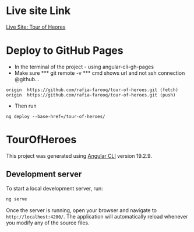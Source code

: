 # Live site Link

[Live Site: Tour of Heores](https://rafia-farooq.github.io/tour-of-heroes)

# Deploy to GitHub Pages

- In the terminal of the project - using angular-cli-gh-pages
- Make sure *** git remote -v *** cmd shows url and not ssh connection @github...

```
origin  https://github.com/rafia-farooq/tour-of-heroes.git (fetch)
origin  https://github.com/rafia-farooq/tour-of-heroes.git (push)
```

- Then run 

```terminal
ng deploy --base-href=/tour-of-heroes/
```

# TourOfHeroes

This project was generated using [Angular CLI](https://github.com/angular/angular-cli) version 19.2.9.

## Development server

To start a local development server, run:

```bash
ng serve
```

Once the server is running, open your browser and navigate to `http://localhost:4200/`. The application will automatically reload whenever you modify any of the source files.

